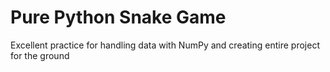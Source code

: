 # Pure Python Snake Game

Excellent practice for handling data with NumPy and creating entire project for the ground